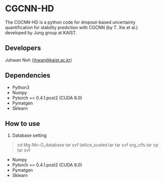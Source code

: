 # CGCNN-HD
The CGCNN-HD is a python code for dropout-based uncertainty quantification for stability prediction with CGCNN (by T. Xie et al.) developed by Jung group at KAIST.

Developers
----------
Juhwan Noh (jhwan@kaist.ac.kr)

Dependencies
------------
-  Python3
-  Numpy
-  Pytorch == 0.4.1.post2 (CUDA 8.0)
-  Pymatgen
-  Sklearn

How to use
------------
1. Database setting
> cd Mg-Mn-O_database
> tar xvf lattice_scaled.tar
> tar xvf org_cifs.tar
> cp 
tar xvf 
-  Numpy
-  Pytorch == 0.4.1.post2 (CUDA 8.0)
-  Pymatgen
-  Sklearn
